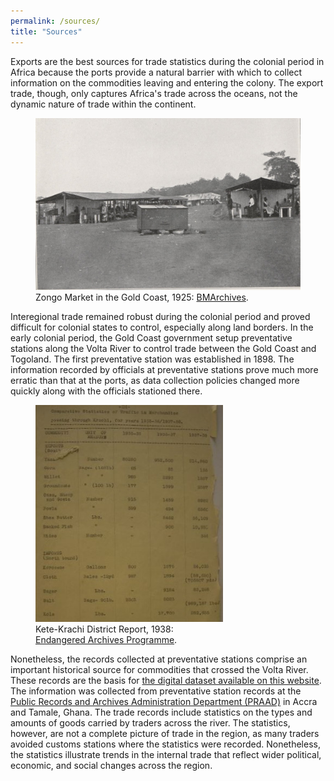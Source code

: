 ```yaml
---
permalink: /sources/
title: "Sources"
---
```


Exports are the best sources for trade statistics during the colonial period in Africa because the ports provide a natural barrier with which to collect information on the commodities leaving and entering the colony. The export trade, though, only captures Africa's trade across the oceans, not the dynamic nature of trade within the continent.

<figure class="align-center">
  <img src="../assets/images/zongo-market-kumasi.jpg" alt="Zongo Market in the Gold Coast">
  <figcaption>Zongo Market in the Gold Coast, 1925: <a href="http://www.bmarchives.org/items/show/70290">BMArchives</a>.</figcaption>
</figure>

Interegional trade remained robust during the colonial period and proved difficult for colonial states to control, especially along land borders. In the early colonial period, the Gold Coast government setup preventative stations along the Volta River to control trade between the Gold Coast and Togoland. The first preventative station was established in 1898. The information recorded by officials at preventative stations prove much more erratic than that at the ports, as data collection policies changed more quickly along with the officials stationed there.

<figure style="width: 300px" class="align-center">
  <img src="../assets/images/traffic-merchandise.jpg" alt="A document with trade statistics from the Kete-Krachi District in the Gold Coast in 1937-1938">
  <figcaption>Kete-Krachi District Report, 1938: <a href="https://eap.bl.uk/archive-file/EAP541-1-3-57">Endangered Archives Programme</a>.</figcaption>
</figure>

Nonetheless, the records collected at preventative stations comprise an important historical source for commodities that crossed the Volta River. These records are the basis for [the digital dataset available on this website](https://cartyrya.github.io/volta-river-commodities/data/). The information was collected from preventative station records at the [Public Records and Archives Administration Department (PRAAD)](https://praad.gov.gh/) in Accra and Tamale, Ghana. The trade records include statistics on the types and amounts of goods carried by traders across the river. The statistics, however, are not a complete picture of trade in the region, as many traders avoided customs stations where the statistics were recorded. Nonetheless, the statistics illustrate trends in the internal trade that reflect wider political, economic, and social changes across the region.
